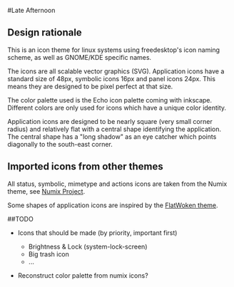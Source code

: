 #Late Afternoon

## Design rationale
This is an icon theme for linux systems using freedesktop's icon naming scheme, 
as well as GNOME/KDE specific names.

The icons are all scalable vector graphics (SVG). Application icons have a 
standard size of 48px, symbolic icons 16px and panel icons 24px. This means 
they are designed to be pixel perfect at that size.

The color palette used is the Echo icon palette coming with inkscape. Different 
colors are only used for icons which have a unique color identity.

Application icons are designed to be nearly square (very small corner radius) 
and relatively flat with a central shape identifying the application. The 
central shape has a "long shadow" as an eye catcher which points diagonally to 
the south-east corner.

## Imported icons from other themes
All status, symbolic, mimetype and actions icons are taken from the Numix 
theme, see [Numix Project](numixproject.org).

Some shapes of application icons are inspired by the [FlatWoken 
theme](https://github.com/alecive/FlatWoken).

##TODO

* Icons that should be made (by priority, important first)
  - Brightness & Lock (system-lock-screen)
  - Big trash icon
  - ...

* Reconstruct color palette from numix icons?
